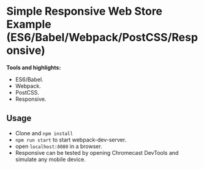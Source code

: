 # Simple Responsive Web Store Example (ES6/Babel/Webpack/PostCSS/Responsive)

**Tools and highlights:**
* ES6/Babel.
* Webpack.
* PostCSS.
* Responsive.

## Usage

* Clone and `npm install`
* `npm run start` to start webpack-dev-server.
* open `localhost:8080` in a browser.
* Responsive can be tested by opening Chromecast DevTools and simulate any mobile device.
